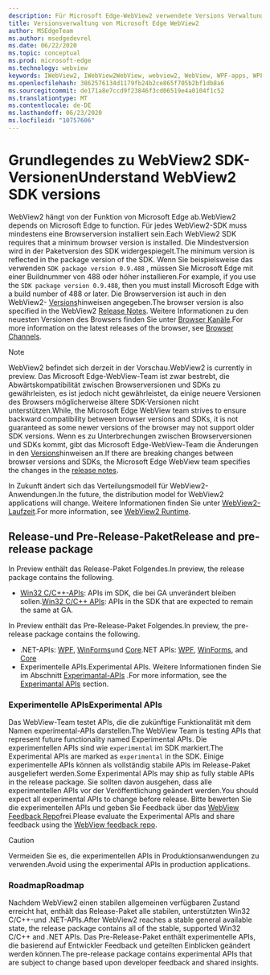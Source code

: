 ```yaml
---
description: Für Microsoft Edge-WebView2 verwendete Versions Verwaltungsmodelle
title: Versionsverwaltung von Microsoft Edge WebView2
author: MSEdgeTeam
ms.author: msedgedevrel
ms.date: 06/22/2020
ms.topic: conceptual
ms.prod: microsoft-edge
ms.technology: webview
keywords: IWebView2, IWebView2WebView, webview2, WebView, WPF-apps, WPF, Edge, ICoreWebView2, ICoreWebView2Host, Browser-Steuerelement, Edge-HTML
ms.openlocfilehash: 3862576134d1179fb24b2ce865f705b2bf1db8a6
ms.sourcegitcommit: de171a8e7ccd9f23846f3cd06519e4a0104f1c52
ms.translationtype: MT
ms.contentlocale: de-DE
ms.lasthandoff: 06/23/2020
ms.locfileid: "10757606"
---
```

# <span data-ttu-id="c5bec-104">Grundlegendes zu WebView2 SDK-Versionen</span><span class="sxs-lookup"><span data-stu-id="c5bec-104">Understand WebView2 SDK versions</span></span>  

<span data-ttu-id="c5bec-105">WebView2 hängt von der Funktion von Microsoft Edge ab.</span><span class="sxs-lookup"><span data-stu-id="c5bec-105">WebView2 depends on Microsoft Edge to function.</span></span> <span data-ttu-id="c5bec-106">Für jedes WebView2-SDK muss mindestens eine Browserversion installiert sein.</span><span class="sxs-lookup"><span data-stu-id="c5bec-106">Each WebView2 SDK requires that a minimum browser version is installed.</span></span>  <span data-ttu-id="c5bec-107">Die Mindestversion wird in der Paketversion des SDK widergespiegelt.</span><span class="sxs-lookup"><span data-stu-id="c5bec-107">The minimum version is reflected in the package version of the SDK.</span></span>  <span data-ttu-id="c5bec-108">Wenn Sie beispielsweise das verwenden `SDK package version 0.9.488` , müssen Sie Microsoft Edge mit einer Buildnummer von 488 oder höher installieren.</span><span class="sxs-lookup"><span data-stu-id="c5bec-108">For example, if you use the `SDK package version 0.9.488`, then you must install Microsoft Edge with a build number of 488 or later.</span></span> <span data-ttu-id="c5bec-109">Die Browserversion ist auch in den WebView2- [Versions][Webview2Releasenotes]hinweisen angegeben.</span><span class="sxs-lookup"><span data-stu-id="c5bec-109">The browser version is also specified in the WebView2 [Release Notes][Webview2Releasenotes].</span></span>  <span data-ttu-id="c5bec-110">Weitere Informationen zu den neuesten Versionen des Browsers finden Sie unter [Browser Kanäle][DeployedgeChannels].</span><span class="sxs-lookup"><span data-stu-id="c5bec-110">For more information on the latest releases of the browser, see [Browser Channels][DeployedgeChannels].</span></span>  

> [!NOTE]
> <span data-ttu-id="c5bec-111">WebView2 befindet sich derzeit in der Vorschau.</span><span class="sxs-lookup"><span data-stu-id="c5bec-111">WebView2 is currently in preview.</span></span>  <span data-ttu-id="c5bec-112">Das Microsoft Edge-WebView-Team ist zwar bestrebt, die Abwärtskompatibilität zwischen Browserversionen und SDKs zu gewährleisten, es ist jedoch nicht gewährleistet, da einige neuere Versionen des Browsers möglicherweise ältere SDK-Versionen nicht unterstützen.</span><span class="sxs-lookup"><span data-stu-id="c5bec-112">While, the Microsoft Edge WebView team strives to ensure backward compatibility between browser versions and SDKs, it is not guaranteed as some newer versions of the browser may not support older SDK versions.</span></span>  <span data-ttu-id="c5bec-113">Wenn es zu Unterbrechungen zwischen Browserversionen und SDKs kommt, gibt das Microsoft Edge-WebView-Team die Änderungen in den [Versions][Webview2Releasenotes]hinweisen an.</span><span class="sxs-lookup"><span data-stu-id="c5bec-113">If there are breaking changes between browser versions and SDKs, the Microsoft Edge WebView team specifies the changes in the [release notes][Webview2Releasenotes].</span></span>  

<span data-ttu-id="c5bec-114">In Zukunft ändert sich das Verteilungsmodell für WebView2-Anwendungen.</span><span class="sxs-lookup"><span data-stu-id="c5bec-114">In the future, the distribution model for WebView2 applications will change.</span></span> <span data-ttu-id="c5bec-115">Weitere Informationen finden Sie unter [WebView2-Laufzeit][Webview2IndexEdgeRuntime].</span><span class="sxs-lookup"><span data-stu-id="c5bec-115">For more information, see [WebView2 Runtime][Webview2IndexEdgeRuntime].</span></span>  
 
## <span data-ttu-id="c5bec-116">Release-und Pre-Release-Paket</span><span class="sxs-lookup"><span data-stu-id="c5bec-116">Release and pre-release package</span></span>  

<span data-ttu-id="c5bec-117">In Preview enthält das Release-Paket Folgendes.</span><span class="sxs-lookup"><span data-stu-id="c5bec-117">In preview, the release package contains the following.</span></span>  

*   <span data-ttu-id="c5bec-118">[Win32 C/C++-APIs][Webview2ReferenceWin3209538]: APIs im SDK, die bei GA unverändert bleiben sollen.</span><span class="sxs-lookup"><span data-stu-id="c5bec-118">[Win32 C/C++ APIs][Webview2ReferenceWin3209538]: APIs in the SDK that are expected to remain the same at GA.</span></span> 

<span data-ttu-id="c5bec-119">In Preview enthält das Pre-Release-Paket Folgendes.</span><span class="sxs-lookup"><span data-stu-id="c5bec-119">In preview, the pre-release package contains the following.</span></span>  

*   <span data-ttu-id="c5bec-120">.NET-APIs: [WPF][Webview2ReferenceWpf09515], [WinForms][Webview2ReferenceWinforms09515]und [Core][Webview2ReferenceDotnet09538]</span><span class="sxs-lookup"><span data-stu-id="c5bec-120">.NET APIs: [WPF][Webview2ReferenceWpf09515], [WinForms][Webview2ReferenceWinforms09515], and [Core][Webview2ReferenceDotnet09538]</span></span>
*   <span data-ttu-id="c5bec-121">Experimentelle APIs.</span><span class="sxs-lookup"><span data-stu-id="c5bec-121">Experimental APIs.</span></span>  <span data-ttu-id="c5bec-122">Weitere Informationen finden Sie im Abschnitt [Experimantal-APIs](#experimental-apis) .</span><span class="sxs-lookup"><span data-stu-id="c5bec-122">For more information, see the [Experimantal APIs](#experimental-apis) section.</span></span>  

### <span data-ttu-id="c5bec-123">Experimentelle APIs</span><span class="sxs-lookup"><span data-stu-id="c5bec-123">Experimental APIs</span></span>  

<span data-ttu-id="c5bec-124">Das WebView-Team testet APIs, die die zukünftige Funktionalität mit dem Namen experimental-APIs darstellen.</span><span class="sxs-lookup"><span data-stu-id="c5bec-124">The WebView Team is testing APIs that represent future functionality named Experimental APIs.</span></span>  <span data-ttu-id="c5bec-125">Die experimentellen APIs sind wie `experimental` im SDK markiert.</span><span class="sxs-lookup"><span data-stu-id="c5bec-125">The Experimental APIs are marked as `experimental` in the SDK.</span></span>  <span data-ttu-id="c5bec-126">Einige experimentelle APIs können als vollständig stabile APIs im Release-Paket ausgeliefert werden.</span><span class="sxs-lookup"><span data-stu-id="c5bec-126">Some Experimental APIs may ship as fully stable APIs in the release package.</span></span>  <span data-ttu-id="c5bec-127">Sie sollten davon ausgehen, dass alle experimentellen APIs vor der Veröffentlichung geändert werden.</span><span class="sxs-lookup"><span data-stu-id="c5bec-127">You should expect all experimental APIs to change before release.</span></span>  <span data-ttu-id="c5bec-128">Bitte bewerten Sie die experimentellen APIs und geben Sie Feedback über das [WebView Feedback Repo][GithubMicrosoftedgeWebviewfeedback]frei.</span><span class="sxs-lookup"><span data-stu-id="c5bec-128">Please evaluate the Experimental APIs and share feedback using the [WebView feedback repo][GithubMicrosoftedgeWebviewfeedback].</span></span>   

> [!CAUTION]
> <span data-ttu-id="c5bec-129">Vermeiden Sie es, die experimentellen APIs in Produktionsanwendungen zu verwenden.</span><span class="sxs-lookup"><span data-stu-id="c5bec-129">Avoid using the experimental APIs in production applications.</span></span>  

### <span data-ttu-id="c5bec-130">Roadmap</span><span class="sxs-lookup"><span data-stu-id="c5bec-130">Roadmap</span></span>  

<span data-ttu-id="c5bec-131">Nachdem WebView2 einen stabilen allgemeinen verfügbaren Zustand erreicht hat, enthält das Release-Paket alle stabilen, unterstützten Win32 C/C++-und .NET-APIs.</span><span class="sxs-lookup"><span data-stu-id="c5bec-131">After WebView2 reaches a stable general available state, the release package contains all of the stable, supported Win32 C/C++ and .NET APIs.</span></span>  <span data-ttu-id="c5bec-132">Das Pre-Release-Paket enthält experimentelle APIs, die basierend auf Entwickler Feedback und geteilten Einblicken geändert werden können.</span><span class="sxs-lookup"><span data-stu-id="c5bec-132">The pre-release package contains experimental APIs that are subject to change based upon developer feedback and shared insights.</span></span>  

<!--links -->

[Webview2IndexEdgeRuntime]: ./distribution.md#microsoft-edge-webview2-runtime "Microsoft Edge WebView2 Runtime – Verteilung von Anwendungen mithilfe von WebView2 | Microsoft docs"  
[Webview2ReferenceDotnet09538]: ../reference/dotnet/0-9-538-reference-webview2.md "Referenz (WebView2) | Microsoft docs"  
[Webview2ReferenceWinforms09515]: ../reference/winforms/0-9-515-reference-webview2.md "Referenz (WebView2) | Microsoft docs"  
[Webview2ReferenceWin3209538]: ../reference/win32/0-9-538-reference-webview2.md "Referenz (WebView2) | Microsoft docs"  
[Webview2ReferenceWpf09515]: ../reference/wpf/0-9-515-reference-webview2.md "Referenz (WebView2) | Microsoft docs"  
[Webview2Releasenotes]: ../releasenotes.md "Anmerkungen zu dieser Version von WebView2 SDK | Microsoft docs"  

[DeployedgeChannels]: /deployedge/microsoft-edge-channels "Übersicht über die Microsoft Edge-Kanäle | Microsoft docs"  

[GithubMicrosoftedgeWebviewfeedback]: https://github.com/MicrosoftEdge/WebViewFeedback "WebView-Feedback-MicrosoftEdge/WebViewFeedback | GitHub"  
